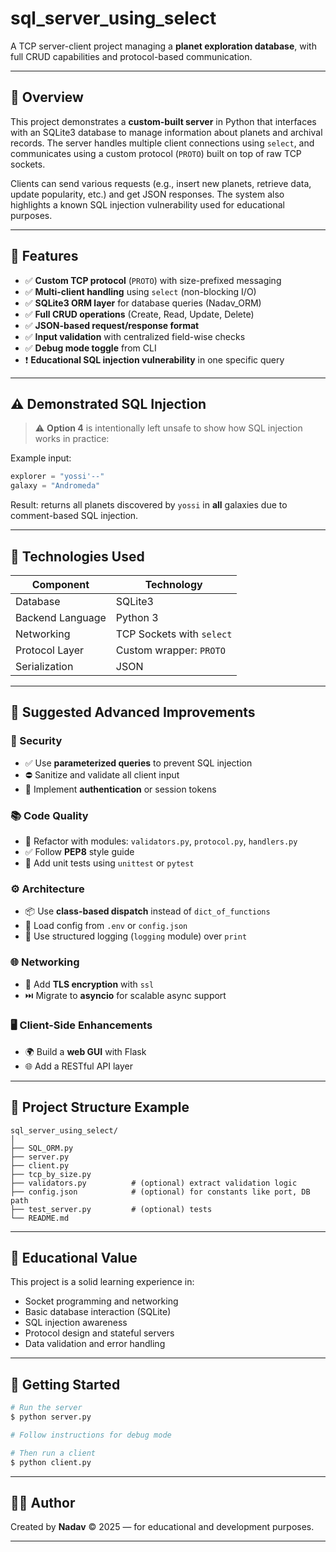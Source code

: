 # sql\_server\_using\_select

A TCP server-client project managing a **planet exploration database**, with full CRUD capabilities and protocol-based communication.

---

## 📜 Overview

This project demonstrates a **custom-built server** in Python that interfaces with an SQLite3 database to manage information about planets and archival records. The server handles multiple client connections using `select`, and communicates using a custom protocol (`PROTO`) built on top of raw TCP sockets.

Clients can send various requests (e.g., insert new planets, retrieve data, update popularity, etc.) and get JSON responses. The system also highlights a known SQL injection vulnerability used for educational purposes.

---

## 🚀 Features

* ✅ **Custom TCP protocol** (`PROTO`) with size-prefixed messaging
* ✅ **Multi-client handling** using `select` (non-blocking I/O)
* ✅ **SQLite3 ORM layer** for database queries (Nadav\_ORM)
* ✅ **Full CRUD operations** (Create, Read, Update, Delete)
* ✅ **JSON-based request/response format**
* ✅ **Input validation** with centralized field-wise checks
* ✅ **Debug mode toggle** from CLI
* ❗ **Educational SQL injection vulnerability** in one specific query

---

## ⚠️ Demonstrated SQL Injection

> ⚠️ **Option 4** is intentionally left unsafe to show how SQL injection works in practice:

Example input:

```python
explorer = "yossi'--"
galaxy = "Andromeda"
```

Result: returns all planets discovered by `yossi` in **all** galaxies due to comment-based SQL injection.

---

## 📆 Technologies Used

| Component        | Technology                |
| ---------------- | ------------------------- |
| Database         | SQLite3                   |
| Backend Language | Python 3                  |
| Networking       | TCP Sockets with `select` |
| Protocol Layer   | Custom wrapper: `PROTO`   |
| Serialization    | JSON                      |

---

## 🧪 Suggested Advanced Improvements

### 🔐 Security

* ✅ Use **parameterized queries** to prevent SQL injection
* ⛔ Sanitize and validate all client input
* 🔐 Implement **authentication** or session tokens

### 📚 Code Quality

* 📁 Refactor with modules: `validators.py`, `protocol.py`, `handlers.py`
* ✅ Follow **PEP8** style guide
* 🧪 Add unit tests using `unittest` or `pytest`

### ⚙️ Architecture

* 📦 Use **class-based dispatch** instead of `dict_of_functions`
* 📂 Load config from `.env` or `config.json`
* 🔄 Use structured logging (`logging` module) over `print`

### 🌐 Networking

* 🔌 Add **TLS encryption** with `ssl`
* ⏭️ Migrate to **asyncio** for scalable async support

### 🖥️ Client-Side Enhancements

* 🌍 Build a **web GUI** with Flask
* 🌐 Add a RESTful API layer

---

## 📁 Project Structure Example

```
sql_server_using_select/
│
├── SQL_ORM.py
├── server.py
├── client.py
├── tcp_by_size.py
├── validators.py          # (optional) extract validation logic
├── config.json            # (optional) for constants like port, DB path
├── test_server.py         # (optional) tests
└── README.md
```

---

## 🧠 Educational Value

This project is a solid learning experience in:

* Socket programming and networking
* Basic database interaction (SQLite)
* SQL injection awareness
* Protocol design and stateful servers
* Data validation and error handling

---

## 📩 Getting Started

```bash
# Run the server
$ python server.py

# Follow instructions for debug mode

# Then run a client
$ python client.py
```

---

## 🧑‍💻 Author

Created by **Nadav**
© 2025 — for educational and development purposes.

---

